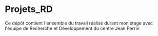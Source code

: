 # Projets_RD

Ce dépôt contient l'ensemble du travail réalisé durant mon stage avec l'équipe de Recherche et Développement du centre Jean Perrin
